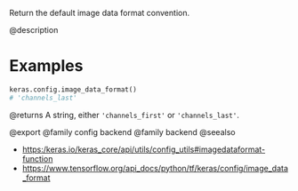 Return the default image data format convention.

@description

# Examples
```python
keras.config.image_data_format()
# 'channels_last'
```

@returns
A string, either `'channels_first'` or `'channels_last'`.

@export
@family config backend
@family backend
@seealso
+ <https:/keras.io/keras_core/api/utils/config_utils#imagedataformat-function>
+ <https://www.tensorflow.org/api_docs/python/tf/keras/config/image_data_format>
